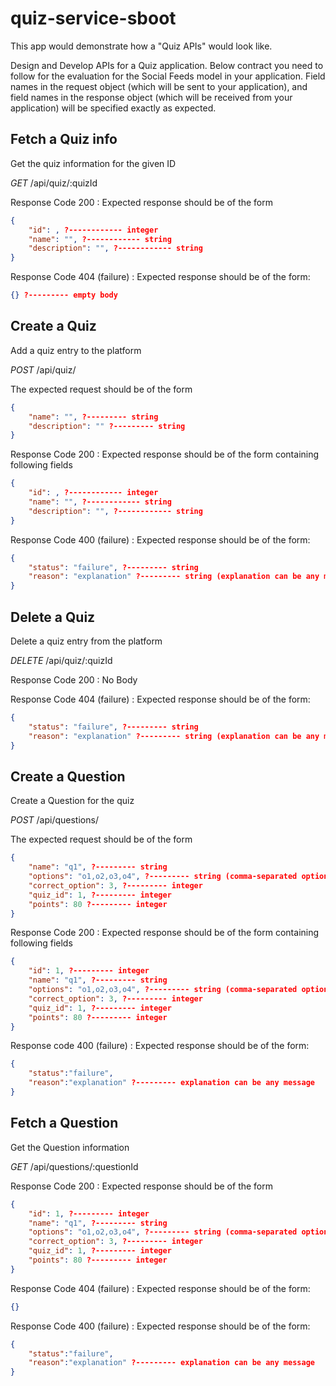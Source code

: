 # quiz-service-sboot
This app would demonstrate how a "Quiz APIs" would look like.


Design and Develop APIs for a Quiz application. Below contract you need to follow for the evaluation for the Social Feeds model in your application. Field names in the request object (which will be sent to your application), and field names in the response object (which will be received from your application) will be specified exactly as expected.

## **Fetch a Quiz info**

Get the quiz information for the given ID

*GET* /api/quiz/:quizId

Response Code 200 : Expected response should be of the form

```json
{
    "id": , ?------------ integer
    "name": "", ?------------ string 
    "description": "", ?------------ string
}
```

Response Code 404 (failure) : Expected response should be of the form:

```json
{} ?--------- empty body
```

## **Create a Quiz**

Add a quiz entry to the platform

*POST* /api/quiz/

The expected request should be of the form

```json
{
    "name": "", ?--------- string
    "description": "" ?--------- string
}
```

Response Code 200 : Expected response should be of the form containing following fields

```json
{
    "id": , ?------------ integer
    "name": "", ?------------ string 
    "description": "", ?------------ string
}
```

Response Code 400 (failure) : Expected response should be of the form:

```json
{
    "status": "failure", ?--------- string
    "reason": "explanation" ?--------- string (explanation can be any message)
}
```

## **Delete a Quiz**

Delete a quiz entry from the platform

*DELETE* /api/quiz/:quizId


Response Code 200 : No Body


Response Code 404 (failure) : Expected response should be of the form:

```json
{
    "status": "failure", ?--------- string
    "reason": "explanation" ?--------- string (explanation can be any message)
}
```

## **Create a Question**

Create a Question for the quiz

*POST* /api/questions/

The expected request should be of the form

```json
{
    "name": "q1", ?--------- string
    "options": "o1,o2,o3,o4", ?--------- string (comma-separated options)         
    "correct_option": 3, ?--------- integer     
    "quiz_id": 1, ?--------- integer             
    "points": 80 ?--------- integer           
}
```

Response Code 200 : Expected response should be of the form containing following fields

```json
{
    "id": 1, ?--------- integer
    "name": "q1", ?--------- string
    "options": "o1,o2,o3,o4", ?--------- string (comma-separated options)         
    "correct_option": 3, ?--------- integer     
    "quiz_id": 1, ?--------- integer             
    "points": 80 ?--------- integer           
}
```

Response code 400 (failure) : Expected response should be of the form:

```json
{
    "status":"failure",
    "reason":"explanation" ?--------- explanation can be any message
}
```


## **Fetch a Question**

Get the Question information

*GET* /api/questions/:questionId

Response Code 200 : Expected response should be of the form

```json
{
    "id": 1, ?--------- integer
    "name": "q1", ?--------- string
    "options": "o1,o2,o3,o4", ?--------- string (comma-separated options)         
    "correct_option": 3, ?--------- integer     
    "quiz_id": 1, ?--------- integer             
    "points": 80 ?--------- integer           
}
```

Response Code 404 (failure) : Expected response should be of the form:

```json
{}
```

Response Code 400 (failure) : Expected response should be of the form:

```json
{
    "status":"failure",
    "reason":"explanation" ?--------- explanation can be any message
}
```